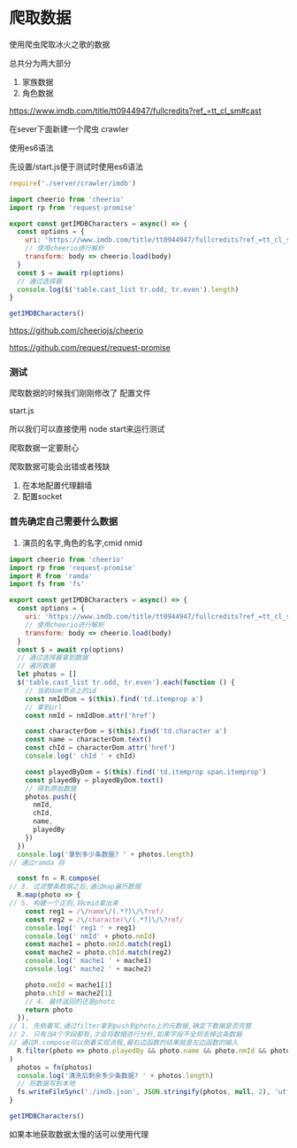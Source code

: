 # 爬取数据

使用爬虫爬取冰火之歌的数据

总共分为两大部分

1. 家族数据
2. 角色数据

https://www.imdb.com/title/tt0944947/fullcredits?ref_=tt_cl_sm#cast

在sever下面新建一个爬虫 crawler



使用es6语法

先设置/start.js便于测试时使用es6语法

```js
require('./server/crawler/imdb')
```


```js
import cheerio from 'cheerio'
import rp from 'request-promise'

export const getIMDBCharacters = async() => {
  const options = {
    uri: 'https://www.imdb.com/title/tt0944947/fullcredits?ref_=tt_cl_sm#cast',
    // 使用cheerio进行解析
    transform: body => cheerio.load(body)
  }
  const $ = await rp(options)
  // 通过选择器
  console.log($('table.cast_list tr.odd, tr.even').length)
}

getIMDBCharacters()
```

https://github.com/cheeriojs/cheerio

https://github.com/request/request-promise

### 测试

爬取数据的时候我们刚刚修改了
配置文件

start.js 

所以我们可以直接使用 
node start来运行测试

爬取数据一定要耐心

爬取数据可能会出错或者残缺
1. 在本地配置代理翻墙
2. 配置socket

### 首先确定自己需要什么数据

1. 演员的名字,角色的名字,cmid nmid




```js
import cheerio from 'cheerio'
import rp from 'request-promise'
import R from 'ramda'
import fs from 'fs'

export const getIMDBCharacters = async() => {
  const options = {
    uri: 'https://www.imdb.com/title/tt0944947/fullcredits?ref_=tt_cl_sm#cast',
    // 使用cheerio进行解析
    transform: body => cheerio.load(body)
  }
  const $ = await rp(options)
  // 通过选择器拿到数据
  // 遍历数据
  let photos = []
  $('table.cast_list tr.odd, tr.even').each(function () {
    // 当前dom节点上的id
    const nmIdDom = $(this).find('td.itemprop a')
    // 拿到url
    const nmId = nmIdDom.attr('href')

    const characterDom = $(this).find('td.character a')
    const name = characterDom.text()
    const chId = characterDom.attr('href')
    console.log(' chId ' + chId)

    const playedByDom = $(this).find('td.itemprop span.itemprop')
    const playedBy = playedByDom.text()
    // 得到原始数据
    photos.push({
      nmId,
      chId,
      name,
      playedBy
    })
  })
  console.log('拿到多少条数据? ' + photos.length)
// 通过ramda 将

  const fn = R.compose(
// 3. 过滤整条数据之后,通过map遍历数据
  R.map(photo => {
// 5. 构建一个正则,将cmid拿出来
    const reg1 = /\/name\/(.*?)\/\?ref/
    const reg2 = /\/character\/(.*?)\/\?ref/
    console.log(' reg1 ' + reg1)
    console.log(' nmId' + photo.nmId)
    const mache1 = photo.nmId.match(reg1)
    const mache2 = photo.chId.match(reg2)
    console.log(' mache1 ' + mache1)
    console.log(' mache2 ' + mache2)

    photo.nmId = mache1[1]
    photo.chId = mache2[1]
    // 4. 最终返回的还是photo
    return photo
  }),
// 1. 先倒着写,通过filter拿到push到photo上的元数据,确定下数据是否完整
// 2. 只有当4个字段都有,才会将数据进行分析,如果字段不全则丢掉这条数据
// 通过R.compose可以倒着实现流程,最右边函数的结果就是左边函数的输入
  R.filter(photo => photo.playedBy && photo.name && photo.nmId && photo.chId)
)
  photos = fn(photos)
  console.log('清洗后剩余多少条数据? ' + photos.length)
  // 将数据写到本地
  fs.writeFileSync('./imdb.json', JSON.stringify(photos, null, 2), 'utf8')
}

getIMDBCharacters()
```






如果本地获取数据太慢的话可以使用代理

